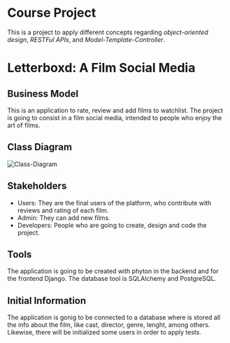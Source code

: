 # Course Project 

This is a project to apply different concepts regarding _object-oriented design_, _RESTFul APIs_, and _Model-Template-Controller_.

# Letterboxd: A Film Social Media

## Business Model

This is an application to rate, review and add films to watchlist. The project is going to consist in a film social media, intended to people who enjoy the art of films. 

## Class Diagram

![Class-Diagram](github.com/anunezb18/advanced-programming/tree/main/project/docs/class_diagram.png)

## Stakeholders

  - Users: They are the final users of the platform, who contribute with reviews and rating of each film.
  - Admin: They can add new films.
  - Developers: People who are going to create, design and code the project.

## Tools 

The application is going to be created with phyton in the backend and for the frontend Django. The database tool is SQLAlchemy and PostgreSQL. 

## Initial Information

The application is gonig to be connected to a database where is stored all the info about the film, like cast, director, genre, lenght, among others. Likewise, there will be initialized some users in order to apply tests.

